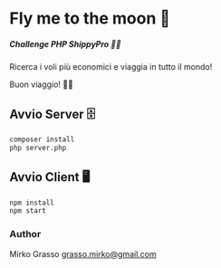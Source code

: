 # Fly me to the moon 🛫
##### Challenge PHP ShippyPro 👨‍💻

Ricerca i voli più economici e viaggia in tutto il mondo!

Buon viaggio! 👩‍✈️

## Avvio Server 🗄️
```sh
composer install
php server.php
```

## Avvio Client 🖥️
```sh
npm install
npm start
```

### Author
Mirko Grasso
grasso.mirko@gmail.com


